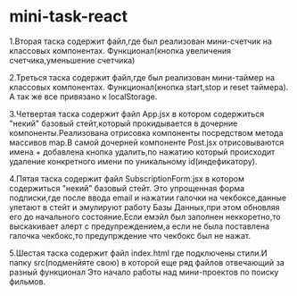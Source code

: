 # mini-task-react
<p>1.Вторая таска содержит файл,где был реализован мини-счетчик на классовых компонентах.
Функционал(кнопка увеличения счетчика,уменьшение счетчика)</p>
<p>2.Треться таска содержит файл,где был реализован мини-таймер на классовых компонентах.
Функционал(кнопка start,stop и reset таймера).
А так же все привязано к localStorage.</p>
<p>3.Четвертая таска содержит файл App.jsx в котором содержиться "некий" базовый стейт,который прокидывается в дочерние компоненты.Реализована отрисовка компоненты посредством метода массивов map.В самой дочерней компоненте Post.jsx отрисовываются имена + добавлена кнопка удалить,по нажатию который происходит удаление конкретного имени по уникальному id(индефикатору).</p>
<p>4.Пятая таска содержит файл SubscriptionForm.jsx в котором содержиться "некий" базовый стейт.
Это упрощенная форма подписки,где после ввода email и нажатии галочки на чекбоксе,данные улетают в стейт и эмулируют  работу Базы Данных,при этом обновляя его до начального состояние.Если емэйл был заполнен неккоретно,то выскакивает алерт с предупреждением,а если не была поставлена галочка чекбокс,то предупрждение что чекбокс был не нажат.
</p>
<p>5.Шестая таска содержит файл index.html где подключены стили.И папку src(подменйяте свою) в которой еще ряд файлов отвечающий за разный функционал
Это начало работы над мини-проектов по поиску фильмов.
</p>




